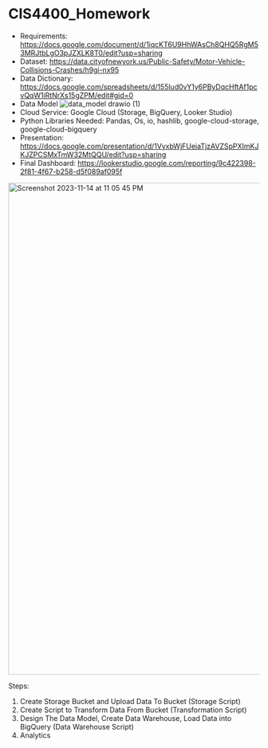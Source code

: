# CIS4400_Homework

- Requirements: https://docs.google.com/document/d/1iqcKT6U9HhWAsCh8QHQ5RgM53MRJtbLgO3pJZXLK8T0/edit?usp=sharing
- Dataset: https://data.cityofnewyork.us/Public-Safety/Motor-Vehicle-Collisions-Crashes/h9gi-nx95 
- Data Dictionary: https://docs.google.com/spreadsheets/d/155lud0vY1y6PByDqcHftAf1pcvQqW1iRtNrXs15gZPM/edit#gid=0
- Data Model
![data_model drawio (1)](https://github.com/tshadat2002/CIS4400_Homework/assets/71566775/e8c72489-2a7e-43cd-b78f-fca755452ce3)
- Cloud Service: Google Cloud (Storage, BigQuery, Looker Studio)
- Python Libraries Needed: Pandas, Os, io, hashlib, google-cloud-storage, google-cloud-bigquery
- Presentation: https://docs.google.com/presentation/d/1VyxbWjFUeiaTjzAVZSpPXImKJKJZPCSMxTmW32MtQQU/edit?usp=sharing
- Final Dashboard: https://lookerstudio.google.com/reporting/9c422398-2f81-4f67-b258-d5f089af095f 
<img width="987" alt="Screenshot 2023-11-14 at 11 05 45 PM" src="https://github.com/tshadat2002/CIS4400_Homework/assets/71566775/e791c134-bd5f-4dc4-a210-87f209d3e209">




Steps:
1. Create Storage Bucket and Upload Data To Bucket (Storage Script)
2. Create Script to Transform Data From Bucket (Transformation Script)
3. Design The Data Model, Create Data Warehouse, Load Data into BigQuery (Data Warehouse Script)
4. Analytics 
